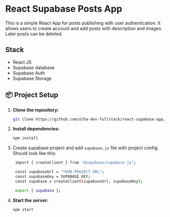 # React Supabase Posts App

This is a simple React App for posts publishing with user authentication. It allows users to create account and add posts with description and images. Later posts can be deleted.

## Stack

- React JS
- Supabase database
- Supabase Auth
- Supabase Storage

## 📦 Project Setup

1. **Clone the repository:**
   ```bash
   git clone https://github.com/olha-dev-fullstack/react-supabase-app.git
   ```
2. **Install dependencies:**
   ```bash
   npm install
   ```
3. Create supabase project and add `supabase.js` file with project config. Should look like this:

   ```bash
    import { createClient } from "@supabase/supabase-js";

    const supabaseUrl = "YOUR PROJECT URL";
    const supabaseKey = SUPABASE_KEY;
    const supabase = createClient(supabaseUrl, supabaseKey);

    export { supabase };
   ```

4. **Start the server:**
   ```bash
   npm start
   ```
